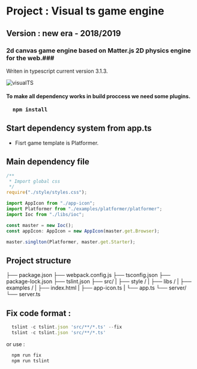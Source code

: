 # Project : Visual ts game engine #
## Version : new era - 2018/2019 ##

### 2d canvas game engine based on Matter.js 2D physics engine for the web.###
 Writen in typescript current version 3.1.3.  

![visualTS](https://github.com/zlatnaspirala/visual-ts/blob/master/logo.png)

#### To make all dependency works in build proccess we need some plugins. ####

<pre>
 <b> npm install </b>
</pre>

## Start dependency system from app.ts ##

 - Fisrt game template is Platformer.
     
## Main dependency file ##

```typescript
/**
 * Import global css
 */
require("./style/styles.css");

import AppIcon from "./app-icon";
import Platformer from "./examples/platformer/platformer";
import Ioc from "./libs/ioc";

const master = new Ioc();
const appIcon: AppIcon = new AppIcon(master.get.Browser);

master.singlton(Platformer, master.get.Starter);

```

## Project structure ##

├── package.json
├── webpack.config.js
├── tsconfig.json
├── package-lock.json
├── tslint.json
├── src/
|   ├── style /
|   ├── libs /
|   ├── examples /
|   ├── index.html
|   ├── app-icon.ts
|   └── app.ts
└── server/
    └── server.ts

## Fix code format : ##

```javascript
  tslint -c tslint.json 'src/**/*.ts' --fix
  tslint -c tslint.json 'src/**/*.ts'
```
or use : 

```javascript
  npm run fix
  npm run tslint
```
